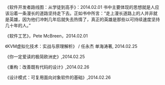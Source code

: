《软件开发者路线图：从学徒到高手》：2014.02.01
          书中主要体现的思想就是人应该沿着一条漫长的道路坚持走下去。正如书中所言：“走上漫长道路上的人并非就是英雄，因为他们冲刺几年后就失去热情了，真正的英雄是那些以可持续速度坚持几十年的人。”

《软件工艺》，Pete McBreen，2014.02.01

《KVM虚拟化技术：实战与原理解析》 / 任永杰 单海涛著, 2014.02.25

《你一定爱读的极简欧洲史》,2014.02.25

《重构：改善既有代码的设计》,2014.02.26

《设计模式：可复用面向对象软件的基础》,2014.02.26
